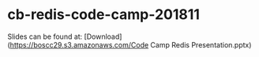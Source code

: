 # cb-redis-code-camp-201811

Slides can be found at:
[Download](https://boscc29.s3.amazonaws.com/Code Camp Redis Presentation.pptx)

